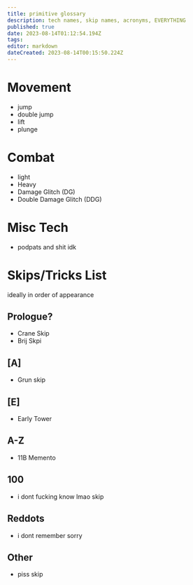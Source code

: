 ```yaml
---
title: primitive glossary
description: tech names, skip names, acronyms, EVERYTHING
published: true
date: 2023-08-14T01:12:54.194Z
tags: 
editor: markdown
dateCreated: 2023-08-14T00:15:50.224Z
---
```


# Movement
- jump
- double jump
- lift
- plunge

# Combat
- light
- Heavy
- Damage Glitch (DG)
- Double Damage Glitch (DDG)

# Misc Tech
- podpats and shit idk

# Skips/Tricks List
ideally in order of appearance

## Prologue?
- Crane Skip
- Brij Skpi

## [A]
- Grun skip
## [E]
- Early Tower
## A-Z
- 11B Memento
## 100
- i dont fucking know lmao skip
## Reddots
- i dont remember sorry
## Other
- piss skip
